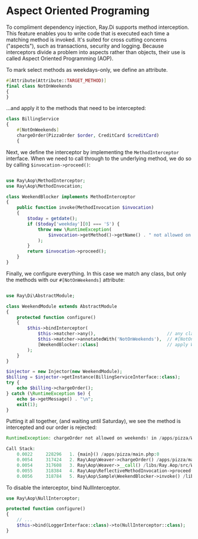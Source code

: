 # Aspect Oriented Programing

To compliment dependency injection, Ray.Di supports method interception. This feature enables you to write code that is executed each time a matching method is invoked. It's suited for cross cutting concerns ("aspects"), such as transactions, security and logging. Because interceptors divide a problem into aspects rather than objects, their use is called Aspect Oriented Programming (AOP).

To mark select methods as weekdays-only, we define an attribute.

```php
#[Attribute(Attribute::TARGET_METHOD)]
final class NotOnWeekends
{
}
```

...and apply it to the methods that need to be intercepted:

```php
class BillingService
{
    #[NotOnWeekends]
    chargeOrder(PizzaOrder $order, CreditCard $creditCard)
    {
```

Next, we define the interceptor by implementing the `MethodInterceptor` interface. When we need to call through to the underlying method, we do so by calling `$invocation->proceed()`:

```php

use Ray\Aop\MethodInterceptor;
use Ray\Aop\MethodInvocation;

class WeekendBlocker implements MethodInterceptor
{
    public function invoke(MethodInvocation $invocation)
    {
        $today = getdate();
        if ($today['weekday'][0] === 'S') {
            throw new \RuntimeException(
                $invocation->getMethod()->getName() . " not allowed on weekends!"
            );
        }
        return $invocation->proceed();
    }
}
```

Finally, we configure everything. In this case we match any class, but only the methods with our `#[NotOnWeekends]` attribute:

```php

use Ray\Di\AbstractModule;

class WeekendModule extends AbstractModule
{
    protected function configure()
    {
        $this->bindInterceptor(
            $this->matcher->any(),                           // any class
            $this->matcher->annotatedWith('NotOnWeekends'),  // #[NotOnWeekends] attributed method
            [WeekendBlocker::class]                          // apply WeekendBlocker interceptor
        );
    }
}

$injector = new Injector(new WeekendModule);
$billing = $injector->getInstance(BillingServiceInterface::class);
try {
    echo $billing->chargeOrder();
} catch (\RuntimeException $e) {
    echo $e->getMessage() . "\n";
    exit(1);
}
```
Putting it all together, (and waiting until Saturday), we see the method is intercepted and our order is rejected:

```php
RuntimeException: chargeOrder not allowed on weekends! in /apps/pizza/WeekendBlocker.php on line 14

Call Stack:
    0.0022     228296   1. {main}() /apps/pizza/main.php:0
    0.0054     317424   2. Ray\Aop\Weaver->chargeOrder() /apps/pizza/main.php:14
    0.0054     317608   3. Ray\Aop\Weaver->__call() /libs/Ray.Aop/src/Weaver.php:14
    0.0055     318384   4. Ray\Aop\ReflectiveMethodInvocation->proceed() /libs/Ray.Aop/src/Weaver.php:68
    0.0056     318784   5. Ray\Aop\Sample\WeekendBlocker->invoke() /libs/Ray.Aop/src/ReflectiveMethodInvocation.php:65
```

To disable the interceptor, bind NullInterceptor.

```php
use Ray\Aop\NullInterceptor;

protected function configure()
{
    // ...
    $this->bind(LoggerInterface::class)->to(NullInterceptor::class);
}
```
